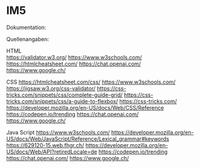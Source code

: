 # IM5
 Dokumentation:


 
 
 
 
 
 Quellenangaben:

 HTML
 <br>
 https://validator.w3.org/
 https://www.w3schools.com/
 https://htmlcheatsheet.com/
 https://chat.openai.com/
 https://www.google.ch/

 CSS
 https://htmlcheatsheet.com/css/
 https://www.w3schools.com/
 https://jigsaw.w3.org/css-validator/
 https://css-tricks.com/snippets/css/complete-guide-grid/
 https://css-tricks.com/snippets/css/a-guide-to-flexbox/
 https://css-tricks.com/
 https://developer.mozilla.org/en-US/docs/Web/CSS/Reference
 https://codepen.io/trending
 https://chat.openai.com/
 https://www.google.ch/

 Java Script
 https://www.w3schools.com/
 https://developer.mozilla.org/en-US/docs/Web/JavaScript/Reference/Lexical_grammar#keywords
 https://629120-15.web.fhgr.ch/
 https://developer.mozilla.org/en-US/docs/Web/API?retiredLocale=de
 https://codepen.io/trending
 https://chat.openai.com/
 https://www.google.ch/



